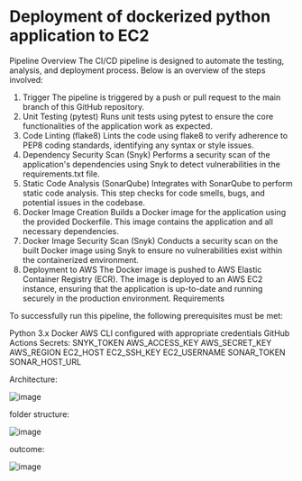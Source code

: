 # Deployment of dockerized python application to EC2 

Pipeline Overview
The CI/CD pipeline is designed to automate the testing, analysis, and deployment process. Below is an overview of the steps involved:


1. Trigger
The pipeline is triggered by a push or pull request to the main branch of this GitHub repository.
2. Unit Testing (pytest)
Runs unit tests using pytest to ensure the core functionalities of the application work as expected.
3. Code Linting (flake8)
Lints the code using flake8 to verify adherence to PEP8 coding standards, identifying any syntax or style issues.
4. Dependency Security Scan (Snyk)
Performs a security scan of the application's dependencies using Snyk to detect vulnerabilities in the requirements.txt file.
5. Static Code Analysis (SonarQube)
Integrates with SonarQube to perform static code analysis. This step checks for code smells, bugs, and potential issues in the codebase.
6. Docker Image Creation
Builds a Docker image for the application using the provided Dockerfile. This image contains the application and all necessary dependencies.
7. Docker Image Security Scan (Snyk)
Conducts a security scan on the built Docker image using Snyk to ensure no vulnerabilities exist within the containerized environment.
8. Deployment to AWS
The Docker image is pushed to AWS Elastic Container Registry (ECR).
The image is deployed to an AWS EC2 instance, ensuring that the application is up-to-date and running securely in the production environment.
Requirements


To successfully run this pipeline, the following prerequisites must be met:

Python 3.x
Docker
AWS CLI configured with appropriate credentials
GitHub Actions Secrets:
SNYK_TOKEN
AWS_ACCESS_KEY
AWS_SECRET_KEY
AWS_REGION
EC2_HOST
EC2_SSH_KEY
EC2_USERNAME
SONAR_TOKEN
SONAR_HOST_URL

Architecture:

![image](https://github.com/user-attachments/assets/aac8d41a-1d6f-4fb5-8204-bb440c225325)





folder structure:


![image](https://github.com/user-attachments/assets/1e245629-0b61-4e55-88ec-27912e527c1f)



outcome:

![image](https://github.com/user-attachments/assets/833ccf8b-a87f-44c2-a3d2-9b2a17c9856a)
